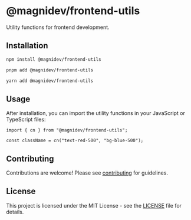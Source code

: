 # @magnidev/frontend-utils

Utility functions for frontend development.

## Installation

```bash
npm install @magnidev/frontend-utils

pnpm add @magnidev/frontend-utils

yarn add @magnidev/frontend-utils
```

## Usage

After installation, you can import the utility functions in your JavaScript or TypeScript files:

```tsx
import { cn } from "@magnidev/frontend-utils";

const className = cn("text-red-500", "bg-blue-500");
```

## Contributing

Contributions are welcome! Please see [contributing](../../CONTRIBUTING.md) for guidelines.

## License

This project is licensed under the MIT License - see the [LICENSE](LICENSE) file for details.
